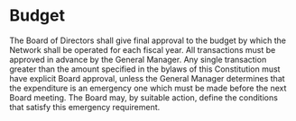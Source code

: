 # Budget

The Board of Directors shall give final approval to the budget by which the Network shall be operated for each fiscal year. All transactions must be approved in advance by the General Manager. Any single transaction greater than the amount specified in the bylaws of this Constitution must have explicit Board approval, unless the General Manager determines that the expenditure is an emergency one which must be made before the next Board meeting. The Board may, by suitable action, define the conditions that satisfy this emergency requirement.

